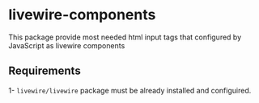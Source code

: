 # livewire-components

This package provide most needed html input tags that configured by JavaScript as livewire components

## Requirements

1- `livewire/livewire` package must be already installed and configuired.
